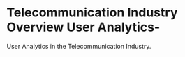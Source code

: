 # Telecommunication Industry Overview User Analytics-
User Analytics in the Telecommunication Industry. 
